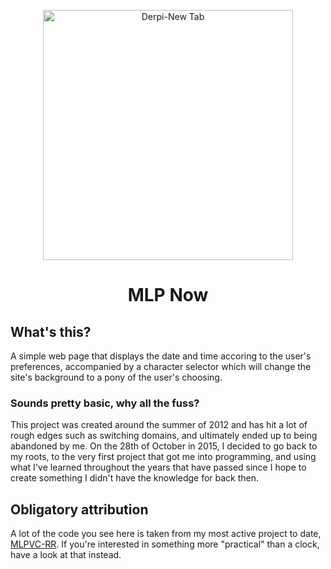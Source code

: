<p align="center"><img src="https://raw.githubusercontent.com/SeinopSys/mlpnow/master/graphics/Screenshot.png" alt="Derpi-New Tab" width="400px"></p>
<h1 align="center">MLP Now</h1>

## What's this?

A simple web page that displays the date and time accoring to the user's preferences, accompanied by a character selector which will change the site's background to a pony of the user's choosing.

### Sounds pretty basic, why all the fuss?

This project was created around the summer of 2012 and has hit a lot of rough edges such as switching domains, and ultimately ended up to being abandoned by me. On the 28th of October in 2015, I decided to go back to my roots, to the very first project that got me into programming, and using what I've learned throughout the years that have passed since I hope to create something I didn't have the knowledge for back then.

## Obligatory attribution

A lot of the code you see here is taken from my most active project to date, [MLPVC-RR](https://github.com/ponydevs/MLPVC-RR). If you're interested in something more "practical" than a clock, have a look at that instead. 
